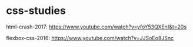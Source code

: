 # css-studies

html-crash-2017: https://www.youtube.com/watch?v=yfoY53QXEnI&t=20s

flexbox-css-2016: https://www.youtube.com/watch?v=JJSoEo8JSnc
